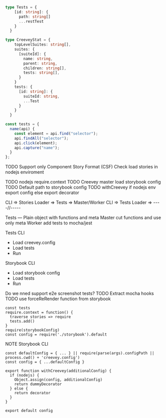 ```ts
type Tests = {
    [id: string]: {
      path: string[]
      ...restTest
    }
  }

type CreeveyStat = {
    topLevelSuites: string[],
    suites: {
      [suiteId]: {
        name: string,
        parent: string,
        children: string[],
        tests: string[],
      }
    }
    tests: {
      [id: string]: {
        suiteId: string,
        ...Test
      }
    }
  }
```

```ts
const tests = {
  name(api) {
    const element = api.find("selector");
    api.findAll("selector");
    api.click(element);
    api.capture("name");
  }
};
```

TODO Support only Component Story Format (CSF)
Check load stories in nodejs enviroment

TODO nodejs require.context
TODO Creevey master load storybook config
TODO Default path to storybook config
TODO withCreevey if nodejs env export config else export decorator

CLI => Stories Loader => Tests => Master/Worker
CLI => Tests Loader => ----//-----

Tests — Plain object with functions and meta
Master cut functions and use only meta
Worker add tests to mocha/jest

Tests CLI

- Load creevey.config
- Load tests
- Run

Storybook CLI

- Load storybook config
- Load tests
- Run

Do we nned support e2e screenshot tests?
TODO Extract mocha hooks
TODO use forceReRender function from storybook

```tsx
const tests
require.context = function() {
  traverse stories => require
  tests.add()
}
require(storybookConfig)
const config = require('./storybook').default
```

NOTE Storybook CLI

```tsx
const defaultConfig = { ... } || require(parse(args).configPath || process.cwd() + 'creevey.config')
const config = { ...defaultConfig }

export function withCreevey(additionalConfig) {
  if (nodejs) {
    Object.assign(config, additionalConfig)
    return dummyDecorator
  } else {
    return decorator
  }
}

export default config
```
